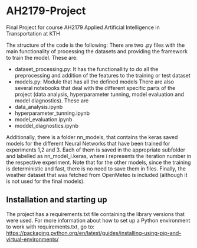 # AH2179-Project
Final Project for course AH2179 Applied Artificial Intelligence in Transportation at KTH

The structure of the code is the following: 
There are two .py files with the main functionality of processing the datasets and providing the framework to train the model. These are:
- dataset_processing.py: It has the functionallity to do all the preprocessing and addition of the features to the training or test dataset
- models.py: Module that has all the defined models
There are also several notebooks that deal with the different specific parts of the project (data analysis, hyperparameter tunning, model evaluation and model diagnostics). These are
- data_analysis.ipynb
- hyperparameter_tunning.ipynb
- model_evaluation.ipynb
- moddel_diagnostics.ipynb

Additionally, there is a folder nn_models, that contains the keras saved models for the different Neural Networks that have been trained for experiments 1,2 and 3. Each of them is saved in the appropriate subfolder and labelled as nn_model_i.keras, where i represents the iteration number in the respective experiment. Note that for the other models, since the training is deterministic and fast, there is no need to save them in files. Finally, the weather dataset that was fetched from OpenMeteo is included (although it is not used for the final models).

## Installation and starting up
The project has a requirements.txt file containing the library versions that were used. For more information about how to set up a Python environment to work with requirements.txt, go to:
https://packaging.python.org/en/latest/guides/installing-using-pip-and-virtual-environments/
